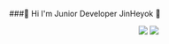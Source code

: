 ###👋 Hi I'm Junior Developer JinHeyok 👋  
<div align=center>  
  <img src="https://github-readme-stats.vercel.app/api?username=JinHeyok&show_icons=true&theme=radical&count_private=true&show_icons=true">
  <img src="https://github-readme-stats.vercel.app/api/top-langs/?username=JinHeyok&layout=compact"
 

<!--
**JinHeyok/JinHeyok** is a ✨ _special_ ✨ repository because its `README.md` (this file) appears on your GitHub profile.

Here are some ideas to get you started:

- 🔭 I’m currently working on ...
- 🌱 I’m currently learning ...
- 👯 I’m looking to collaborate on ...
- 🤔 I’m looking for help with ...
- 💬 Ask me about ...
- 📫 How to reach me: ...
- 😄 Pronouns: ...
- ⚡ Fun fact: ...
-->
